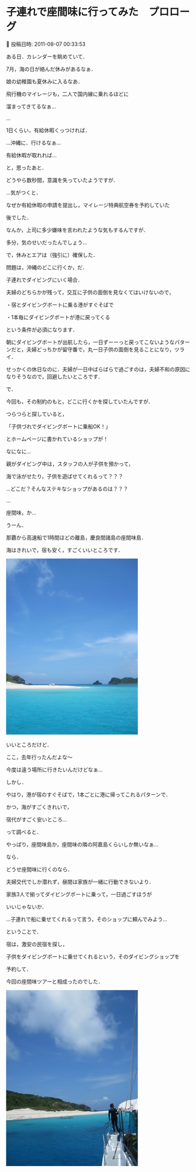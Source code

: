 # 子連れで座間味に行ってみた　プロローグ

📅 投稿日時: 2011-08-07 00:33:53

ある日．カレンダーを眺めていて．





7月，海の日が絡んだ休みがあるなぁ．


娘の幼稚園も夏休みに入るなあ．


飛行機のマイレージも，二人で国内線に乗れるほどに


溜まってきてるなぁ…


…


1日くらい，有給休暇くっつければ．


…沖縄に．行けるなぁ…


有給休暇が取れれば…





と，思ったあと．


どうやら数秒間，意識を失っていたようですが．





…気がつくと．


なぜか有給休暇の申請を提出し，マイレージ特典航空券を予約していた


後でした．





なんか，上司に多少嫌味を言われたような気もするんですが．


多分，気のせいだったんでしょう…





で，休みとエアは（強引に）確保した．


問題は，沖縄のどこに行くか，だ．





子連れでダイビングにいく場合．


夫婦のどちらかが残って，交互に子供の面倒を見なくてはいけないので，


・宿とダイビングボートに乗る港がすぐそばで


・1本毎にダイビングボートが港に戻ってくる


という条件が必須になります．


朝にダイビングボートが出航したら，一日ずーーっと戻ってこないようなパターンだと，夫婦どっちかが留守番で，丸一日子供の面倒を見ることになり，ツライ．


せっかくの休日なのに．夫婦が一日中ばらばらで過ごすのは，夫婦不和の原因になりそうなので，回避したいところです．





で．


今回も，その制約のもと，どこに行くかを探していたんですが．





つらつらと探していると，


「子供づれでダイビングボートに乗船OK！」


とホームページに書かれているショップが！





なになに…


親がダイビング中は，スタッフの人が子供を預かって，


海で泳がせたり，子供を遊ばせてくれるって？？？


…どこだ？そんなステキなショップがあるのは？？？





…


座間味，か…





うーん．


那覇から高速船で1時間ほどの離島，慶良間諸島の座間味島．


海はきれいで，宿も安く，すごくいいところです．




![c3412e98289369a15f0b96e4648425f8.jpg](images/c3412e98289369a15f0b96e4648425f8.jpg)







いいところだけど．


ここ，去年行ったんだよな～


今度は違う場所に行きたいんだけどなぁ…





しかし．


やはり，港が宿のすぐそばで，1本ごとに港に帰ってこれるパターンで．


かつ，海がすごくきれいで，


宿代がすごく安いところ…


って調べると．


やっぱり，座間味島か，座間味の隣の阿嘉島くらいしか無いなぁ…





なら．


どうせ座間味に行くのなら．


夫婦交代でしか潜れず，昼間は家族が一緒に行動できないより．


家族3人で揃ってダイビングボートに乗って，一日過ごすほうが


いいじゃないか．


…子連れで船に乗せてくれるって言う，そのショップに頼んでみよう…





ということで．


宿は，激安の民宿を探し，


子供をダイビングボートに乗せてくれるという，そのダイビングショップを


予約して．


今回の座間味ツアーと相成ったのでした．




![bd5e80157c1c8506b8c13906d0f88628.jpg](images/bd5e80157c1c8506b8c13906d0f88628.jpg)
